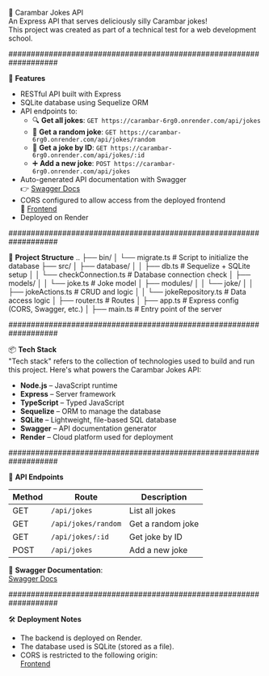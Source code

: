 🎉 Carambar Jokes API  
An Express API that serves deliciously silly Carambar jokes!  
This project was created as part of a technical test for a web development school.

###################################################################

🚀 **Features**

- RESTful API built with Express
- SQLite database using Sequelize ORM
- API endpoints to:
  - 🔍 **Get all jokes**: `GET https://carambar-6rg0.onrender.com/api/jokes`
  - 🎯 **Get a random joke**: `GET https://carambar-6rg0.onrender.com/api/jokes/random`
  - 📌 **Get a joke by ID**: `GET https://carambar-6rg0.onrender.com/api/jokes/:id`
  - ➕ **Add a new joke**: `POST https://carambar-6rg0.onrender.com/api/jokes`
- Auto-generated API documentation with Swagger  
  👉 [Swagger Docs](https://carambar-6rg0.onrender.com/api-docs)
- CORS configured to allow access from the deployed frontend  
  🎯 [Frontend](https://victoria-31.github.io/carambarFront/)
- Deployed on Render


###################################################################

📁 **Project Structure**
..
├── bin/
│   └── migrate.ts                # Script to initialize the database
├── src/
│   ├── database/
│   │   ├── db.ts                 # Sequelize + SQLite setup
│   │   └── checkConnection.ts    # Database connection check
│   ├── models/
│   │   └── joke.ts               # Joke model
│   ├── modules/
│   │   └── joke/
│   │       ├── jokeActions.ts    # CRUD and logic
│   │       └── jokeRepository.ts # Data access logic
│   ├── router.ts                 # Routes
│   ├── app.ts                    # Express config (CORS, Swagger, etc.)
│   ├── main.ts                   # Entry point of the server


###################################################################

📦 **Tech Stack**  
"Tech stack" refers to the collection of technologies used to build and run this project. Here's what powers the Carambar Jokes API:

- **Node.js** – JavaScript runtime
- **Express** – Server framework
- **TypeScript** – Typed JavaScript
- **Sequelize** – ORM to manage the database
- **SQLite** – Lightweight, file-based SQL database
- **Swagger** – API documentation generator
- **Render** – Cloud platform used for deployment

###################################################################

📜 **API Endpoints**

| Method | Route               | Description        |
|--------|---------------------|--------------------|
| GET    | `/api/jokes`         | List all jokes     |
| GET    | `/api/jokes/random`  | Get a random joke  |
| GET    | `/api/jokes/:id`     | Get joke by ID     |
| POST   | `/api/jokes`         | Add a new joke     |

📘 **Swagger Documentation**:  
[Swagger Docs](https://carambar-6rg0.onrender.com/api-docs)

###################################################################

🛠 **Deployment Notes**  
- The backend is deployed on Render.
- The database used is SQLite (stored as a file).
- CORS is restricted to the following origin:  
  [Frontend](https://victoria-31.github.io/carambarFront)
